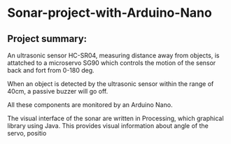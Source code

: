 # Sonar-project-with-Arduino-Nano
## Project summary:
An ultrasonic sensor HC-SR04, measuring distance away from objects, is attatched to a microservo SG90 which controls the motion of the sensor back and fort from 0-180 deg.

When an object is detected by the ultrasonic sensor within the range of 40cm, a passive buzzer will go off.

All these components are monitored by an Arduino Nano.

The visual interface of the sonar are written in Processing, which graphical library using Java. This provides visual information about angle of the servo, positio

